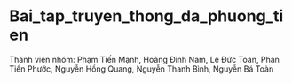 # Bai_tap_truyen_thong_da_phuong_tien
Thành viên nhóm:
    Phạm Tiến Mạnh,
    Hoàng Đình Nam,
    Lê Đức Toàn,
    Phan Tiến Phước,
    Nguyễn Hồng Quang,
    Nguyễn Thanh Bình,
    Nguyễn Bá Toàn
